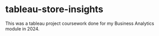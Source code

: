 # tableau-store-insights
This was a tableau project coursework done for my Business Analytics module in 2024. 

